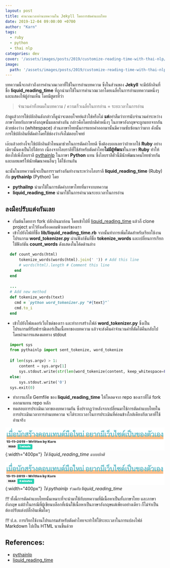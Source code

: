 ```yaml
---
layout: post
title: คำนวณเวลาอ่านบทความใน Jekyll โดยการตัดคำแบบไทย
date: 2019-12-04 09:00:00 +0700
author: "Karn"
tags:
  - ruby
  - python
  - thai nlp
categories: dev
cover: '/assets/images/posts/2019/customize-reading-time-with-thai-nlp/cover.png'
image:
  path: '/assets/images/posts/2019/customize-reading-time-with-thai-nlp/cover.png'
---
```


บทความนี้จะกล่าวถึงการคำนวณเวลาที่ใช้ในการอ่านบทความ ซึ่งในส่วนของ **Jekyll** จะมีปลักอินที่ชื่อ **liquid_reading_time** ที่ถูกนำมาใช้ในการคำนวณเวลาโดยเฉลี่ยในการอ่านบทความหนึ่งๆ และแสดงให้ผู้อ่านเห็น <!--more-->โดยมีสูตรที่ว่า

> จำนวนคำทั้งหมดในบทความ / ความเร็วเฉลี่ยในการอ่าน = ระยะเวลาในการอ่าน

ถ้าดูแล้วการใช้ปลักอินดังกล่าวก็ดูน่าจะตอบโจทย์แล้วใช่หรือไม่ **แต่**อย่าลืมว่าการนับจำนวนคำระหว่างภาษาไทยกับภาษาอังกฤษนั้นแตกต่างกัน กล่าวคือโดยปกติคำหนึ่งๆ ในภาษาอังกฤษจะถูกแยกจากกันด้วยช่องว่าง (whitespace) ส่วนภาษาไทยนั้นการแยกคำออกมานั้นมีความซับซ้อนกว่ามาก ดังนั้นการใช้ปลักอินที่ตัดคำโดยใช้ช่องว่างจึงไม่ตอบโจทย์

เอ๊ะแล้วอย่างงี้จะใช้ปลักอินตัวไหนมาช่วยในการตัดคำไทยดี ซึ่งต้องบอกเลยว่าถ้าหากใช้ **Ruby** อย่างเดียวนั้นคงเป็นไปได้ยาก เนื่องจากไลบราลีที่ใช้สำหรับตัดคำไทย**ไม่มีผู้พัฒนา**ในภาษา **Ruby** ทำให้ต้องไปเพิ่งไลบราลี [pythainlp](https://github.com/PyThaiNLP/pythainlp) ในภาษา **Python** แทน ซึ่งไลบราลีตัวนี้มีนักพัฒนาคนไทยช่วยกัน และเผยแพร่ให้นักพัฒนาคนอื่นๆ ได้ใช้งานกัน

ฉะนั้นในบทความนี้จะเป็นการรวมร่างกันทำงานระหว่างไลบราลี **liquid_reading_time** (Ruby) กับ **pythainlp** (Python) โดย
- **pythailnp** นำมาใช้ในการตัดคำภาษาไทยที่มาจากบทความ
- **liquid_reading_time** นำมาใช้ในการคำนวณระยะเวลาในการอ่าน

## ลงมือปรับแต่งกันเลย
- เริ่มต้นโดยการ fork ปลักอินมาก่อน โดยเข้าไปที่ [liquid_reading_time](https://github.com/bdesham/reading_time) แล้วก็ clone project มาไว้ยังเครื่องคอมพิวเตอร์ของเรา
- เข้าไปยังไฟล์ที่ชื่อ **lib/liquid_reading_time.rb** จากนั้นทำการเพิ่มโค้ดสำหรับเรียกใช้งานโปรแกรม **word_tokenizer.py** ผ่านฟังก์ชันที่ชื่อ **tokenize_words** และเปลี่ยนการเรียกใช้ฟังก์ชัน **count_words** ดังแสดงในโค้ดด้านล่าง

```ruby
  def count_words(html)
      tokenize_words(words(html).join(' ')) # Add this line
      # words(html).length # Comment this line
    end
  end

  ...
  # Add new method
  def tokenize_words(text)
    cmd = `python word_tokenizer.py "#{text}"`
    cmd.to_i
  end
```

- เข้าไปยังโฟลเดอร์เว็บไซด์ของเรา และทำการสร้างไฟล์ **word_tokenizer.py** ซึ่งเป็นโปรแกรมทีรับฟารามิเตอร์เป็นเนื้อหาของบทความ แล้วจะส่งคืนค่าจำนวนคำที่ตัดได้คืนกลับไป โดยผ่านการแสดงผลทาง stdout

```python
  import sys
  from pythainlp import sent_tokenize, word_tokenize

  if len(sys.argv) > 1:
      content = sys.argv[1]
      sys.stdout.write(str(len(word_tokenize(content, keep_whitespace=False))))
  else:
      sys.stdout.write('0')
  sys.exit(0)
```
- ทำการแก้ไข Gemfile ของ **liquid_reading_time** ให้โหลดจาก repo ของเราที่ได้ fork ออกมาแทน repo หลัก
- ทดสอบการประเมินเวลาของบทความกัน ซึ่งปรากฏว่าหลังจากเปลี่ยนมาใช้การตัดคำแบบไทยในการประเมินเวลาการอ่านบทความ จะได้ระยะเวลาในการประเมินที่ค่อนข้างใกล้เคียงกับเวลาที่ใช้อ่านจริง

![Reading Time](/assets/images/posts/2019/customize-reading-time-with-thai-nlp/reading_time_default.png){:width="400px"}
*ใช้ liquid_reading_time แบบปกติ*

![Custome Reading Time](/assets/images/posts/2019/customize-reading-time-with-thai-nlp/reading_time_with_thai_nlp.png){:width="400px"}
*ใช้ pythainlp ร่วมกับ liquid_reading_time*

*!!!* ทั้งนี้การตัดคำแบบไทยนั้นเหมาะที่จะนำมาใช้กับบทความที่มีเนื้อหาเป็นทั้งภาษาไทย และภาษาอังกฤษ แต่ถ้าในกรณีที่ผู้เขียนบล็อกที่เน้นใช้เนื้อหาเป็นภาษาอังกฤษแต่เพียงอย่างเดียว ก็ไม่จำเป็นต้องปรับแต่งปลั๊กอินเพิ่มใดๆ

*!!!* ป.ล. การเรียกใช้งานโปรแกรมสำหรับตัดคำไทยจะทำให้ใช้ระยะเวลาในการแปลงไฟล์ Markdown ไปเป็น HTML นานขึ้นด้วย

## References:
- [pythainlp](https://github.com/PyThaiNLP/pythainlp)
- [liquid_reading_time](https://github.com/bdesham/reading_time)
